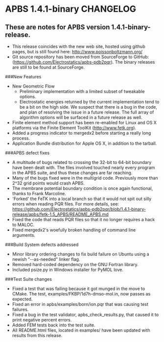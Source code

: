 APBS 1.4.1-binary CHANGELOG
===========================

These are notes for APBS version 1.4.1-binary-release.
------------------------------------------------------

* This release coincides with the new web site, hosted using github
  pages, but is still found here:  http://www.poissonboltzmann.org/
* Git source repository has been moved from SourceForge to GitHub:
  (https://github.com/Electrostatics/apbs-pdb2pqr).  The binary releases are
  still to be found at SourceForge.

###New Features
* New Geometric Flow
    - Preliminary implementation with a limited subset of tweakable options.
    - Electrostatic energies returned by the current implementation tend to be
      a bit on the high side. We suspect that there is a bug in the code, and
      plan of resolving the issue in a future release.  The full array of
      algorithm options will be surfaced in a future release as well.
* Finite element method support has been re-enabled for Linux and OS X platforms
  via the Finite Element ToolKit (http://www.fetk.org).
* Added a progress indicator to mergedx2 before starting a really long process.
* Application Bundle distribution for Apple OS X, in addition to the tarball.

###APBS defect fixes
* A multitude of bugs related to crossing the 32-bit to 64-bit boundary have
  been dealt with.  The files involved touched nearly every program in the APBS
  suite, and thus these changes are far reaching.
* Many of the bugs fixed were in the multigrid code.  Previously more than 2^32
  grid points would crash APBS.
* The membrane potential boundary condition is once again functional, thanks to
  Frank Marcoline.
* 'Forked' the FeTK into a local branch so that it would not spit out silly
  errors when reading PQR files.  For more details, see: https://github.com/Electrostatics/apbs-pdb2pqr/blob/1.4.1-binary-release/apbs/fetk-1.5_APBS/README_APBS.md
* Fixed the code that reads PQR files so that it no longer requires a hack to
  MALOC.
* Fixed mergedx2's woefully broken handling of command line arguments.

###Build System defects addressed
* Minor library ordering changes to fix build failure on Ubuntu using a newish
  "--as-needed" linker flag.
* Removed hard-coded dependency on the GNU Fortran library.
* Included psize.py in Windows installer for PyMOL love.

###Test Suite changes
* Fixed a test that was failing because it got munged in the move to CMake.
  The test, examples/FKBP/1d7h-dmso-mol.in, now passes as expected.
* Fixed an error in apbs/examples/born/ion.pqr that was causing test failures.
* Fixed a bug in the test validator, apbs_check_results.py, that caused it to
  print negative percent errors.
* Added FEM tests back into the test suite.
* All README.html files, located in examples/<test> have been updated with results
  from this release.